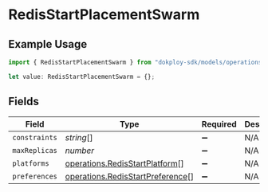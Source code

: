 # RedisStartPlacementSwarm

## Example Usage

```typescript
import { RedisStartPlacementSwarm } from "dokploy-sdk/models/operations";

let value: RedisStartPlacementSwarm = {};
```

## Fields

| Field                                                                                | Type                                                                                 | Required                                                                             | Description                                                                          |
| ------------------------------------------------------------------------------------ | ------------------------------------------------------------------------------------ | ------------------------------------------------------------------------------------ | ------------------------------------------------------------------------------------ |
| `constraints`                                                                        | *string*[]                                                                           | :heavy_minus_sign:                                                                   | N/A                                                                                  |
| `maxReplicas`                                                                        | *number*                                                                             | :heavy_minus_sign:                                                                   | N/A                                                                                  |
| `platforms`                                                                          | [operations.RedisStartPlatform](../../models/operations/redisstartplatform.md)[]     | :heavy_minus_sign:                                                                   | N/A                                                                                  |
| `preferences`                                                                        | [operations.RedisStartPreference](../../models/operations/redisstartpreference.md)[] | :heavy_minus_sign:                                                                   | N/A                                                                                  |